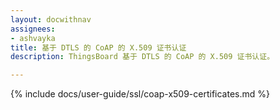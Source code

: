 ```yaml
---
layout: docwithnav
assignees:
- ashvayka
title: 基于 DTLS 的 CoAP 的 X.509 证书认证
description: ThingsBoard 基于 DTLS 的 CoAP 的 X.509 证书认证。

---
```


{% include docs/user-guide/ssl/coap-x509-certificates.md %}